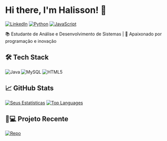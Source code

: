 # Hi there, I'm Halisson! 👋

[![LinkedIn](https://img.shields.io/badge/LinkedIn-0077B5?style=for-the-badge&logo=linkedin&logoColor=white)](https://www.linkedin.com/in/halisson-santos-aa4b09289/)
[![Python](https://img.shields.io/badge/Python-3776AB?style=for-the-badge&logo=python&logoColor=white)]()
[![JavaScript](https://img.shields.io/badge/JavaScript-F7DF1E?style=for-the-badge&logo=javascript&logoColor=black)]()

📚 Estudante de Análise e Desenvolvimento de Sistemas | 🚀 Apaixonado por programação e inovação

## 🛠 Tech Stack
![Java](https://img.shields.io/badge/Java-ED8B00?style=flat-square&logo=openjdk&logoColor=white)
![MySQL](https://img.shields.io/badge/MySQL-005C84?style=flat-square&logo=mysql&logoColor=white)
![HTML5](https://img.shields.io/badge/HTML5-E34F26?style=flat-square&logo=html5&logoColor=white)

## 📈 GitHub Stats
[![Seus Estatísticas](https://github-readme-stats.vercel.app/api?username=halipe23&show_icons=true&theme=radical)](https://github.com/halipe23)
[![Top Languages](https://github-readme-stats.vercel.app/api/top-langs/?username=halipe23&layout=compact&theme=radical)](https://github.com/halipe23)

## 👨💻 Projeto Recente
[![Repo](https://github-readme-stats.vercel.app/api/pin/?username=halipe23&repo=Projeto-Faculdade&theme=dark)](https://github.com/halipe23/Projeto-Faculdade)
